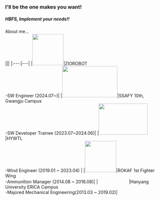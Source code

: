 ### I'll be the one makes you want!  
##### HBFS, Implement your needs!!  
  
About me...  
|||
|:---:|---|
|<img src="https://th.bing.com/th/id/R.5aad9edaca62f3e8a91d82aa035e74c3?rik=AKQ%2bi3%2b1NZisGg&riu=http%3a%2f%2fapicoorobotics.com%2fwp-content%2fuploads%2f2023%2f08%2fZio1-300x300.png&ehk=gP3EKIfLfNgswelag6EkKn9zfLgTFZ9RWcDmzDPYdCo%3d&risl=&pid=ImgRaw&r=0" height="100px" width="auto">|ZIOROBOT </br>-SW Engineer (2024.07~)|
|<img src="https://img.kr.news.samsung.com/kr/wp-content/uploads/2021/01/%E2%98%85ssafy_logo.jpg" height="100px" width="177px">|SSAFY 10th, Gwangju Campus</br>-SW Developer Trainee (2023.07~2024.06)|
|<img src="https://res.cloudinary.com/linkareer/image/fetch/f_auto,q_50/https://api.linkareer.com/attachments/233699" height="100px" width="157px">|HYWTL</br>-Wind Engineer (2019.01 ~ 2023.04)  |
|<img src="https://i.namu.wiki/i/tcUVM9BP1cYvRiEqEWe-kAS1zwsTIcw4DlN7O7qALZ0GwggbbyVLqRHdf9oF72azTP4fl4_7CDYgr1kMJkjZVOQJ7HTxo0-6eYUl_lHy5FhJbc6XyLI7JLVsIxdoHEdpi2ZbQsI7s7QpTr14NRomCg.webp" height="100px" width="auto">|ROKAF 1st Fighter Wing</br> -Ammunition Manager (2014.08 ~ 2016.08)|
|<img src="https://www.hanyang.ac.kr/html-repositories/images/custom/introduction/img_hy0104_02_0205.png" height="16px" width="100px">|Hanyang University ERICA Campus</br> -Majored Mechanical Engineering(2013.03 ~ 2019.02)|

<!--
</br><img src="https://img.kr.news.samsung.com/kr/wp-content/uploads/2021/01/%E2%98%85ssafy_logo.jpg" height="100px" width="177px">  
SSAFY 10th, Gwamgju Campus  
-SW Developer Trainee (2023.7~)  
</br>  

</br><img src="https://res.cloudinary.com/linkareer/image/fetch/f_auto,q_50/https://api.linkareer.com/attachments/233699" height="100px" width="157px">  
HYWTL  
-Wind Engineer (2019.1 ~ 2023.4)  
</br>  

</br><img src="https://i.namu.wiki/i/J29SgA0seR-GkyroX_p7T6MGUc7yYFF87eXLCE5L1QUnrVdDdCMIwtZ0PuYWvU9z956w2DDYwkPsFLH0UAGV8DZCMfF0_ammAyIMgE0Hesn0x2gL-3azJDez1vUJ0Q8wMzXfBCAy1C7G-OOafHDLQQ.webp" height="100px" width="100px"> 
 
ROKAF 1st Fighter Wing  
-Annunition Manager (2014.8 ~ 2016.8)
</br>  

</br><img src="https://www.hanyang.ac.kr/html-repositories/images/custom/introduction/img_hy0104_02_0102.png" height="100px" width="100px">  
Hanyang University ERICA Campus  
-Majored Mechanical Engineering(2013.3 ~ 2019.2)
</br>  
-->
